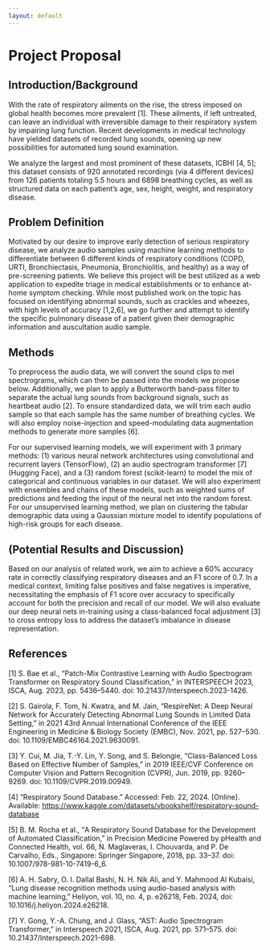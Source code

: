 ```yaml
---
layout: default
---
```


# Project Proposal

## Introduction/Background

With the rate of respiratory ailments on the rise, the stress imposed on global health becomes more prevalent [1]. These ailments, if left untreated, can leave an individual with irreversible damage to their respiratory system by impairing lung function. Recent developments in medical technology have yielded datasets of recorded lung sounds, opening up new possibilities for automated lung sound examination. 

We analyze the largest and most prominent of these datasets, ICBHI [4, 5]; this dataset consists of 920 annotated recordings (via 4 different devices) from 126 patients totaling 5.5 hours and 6898 breathing cycles, as well as structured data on each patient’s age, sex, height, weight, and respiratory disease.

## Problem Definition

Motivated by our desire to improve early detection of serious respiratory disease, we analyze audio samples using machine learning methods to differentiate between 6 different kinds of respiratory conditions (COPD, URTI, Bronchiectasis, Pneumonia, Bronchiolitis, and healthy) as a way of pre-screening patients. We believe this project will be best utilized as a web application to expedite triage in medical establishments or to enhance at-home symptom checking. While most published work on the topic has focused on identifying abnormal sounds, such as crackles and wheezes, with high levels of accuracy [1,2,6], we go further and attempt to identify the specific pulmonary disease of a patient given their demographic information and auscultation audio sample.

## Methods

To preprocess the audio data, we will convert the sound clips to mel spectrograms, which can then be passed into the models we propose below. Additionally, we plan to apply a Butterworth band-pass filter to separate the actual lung sounds from background signals, such as heartbeat audio [2]. To ensure standardized data, we will trim each audio sample so that each sample has the same number of breathing cycles. We will also employ noise-injection and speed-modulating data augmentation methods to generate more samples [6]. 

For our supervised learning models, we will experiment with 3 primary methods: (1) various neural network architectures using convolutional and recurrent layers (TensorFlow), (2) an audio spectrogram transformer [7] (Hugging Face), and a (3) random forest (scikit-learn) to model the mix of categorical and continuous variables in our dataset. We will also experiment with ensembles and chains of these models, such as weighted sums of predictions and feeding the input of the neural net into the random forest. For our unsupervised learning method, we plan on clustering the tabular demographic data using a Gaussian mixture model to identify populations of high-risk groups for each disease.

## (Potential Results and Discussion)

Based on our analysis of related work, we aim to achieve a 60% accuracy rate in correctly classifying respiratory diseases and an F1 score of 0.7. In a medical context, limiting false positives and false negatives is imperative, necessitating the emphasis of F1 score over accuracy to specifically account for both the precision and recall of our model. We will also evaluate our deep neural nets in-training using a class-balanced focal adjustment [3] to cross entropy loss to address the dataset’s imbalance in disease representation.

## References

[1] S. Bae et al., “Patch-Mix Contrastive Learning with Audio Spectrogram Transformer on Respiratory Sound Classification,” in INTERSPEECH 2023, ISCA, Aug. 2023, pp. 5436–5440. doi: 10.21437/Interspeech.2023-1426.

[2] S. Gairola, F. Tom, N. Kwatra, and M. Jain, “RespireNet: A Deep Neural Network for Accurately Detecting Abnormal Lung Sounds in Limited Data Setting,” in 2021 43rd Annual International Conference of the IEEE Engineering in Medicine & Biology Society (EMBC), Nov. 2021, pp. 527–530. doi: 10.1109/EMBC46164.2021.9630091.

[3] Y. Cui, M. Jia, T.-Y. Lin, Y. Song, and S. Belongie, “Class-Balanced Loss Based on Effective Number of Samples,” in 2019 IEEE/CVF Conference on Computer Vision and Pattern Recognition (CVPR), Jun. 2019, pp. 9260–9269. doi: 10.1109/CVPR.2019.00949.

[4] “Respiratory Sound Database.” Accessed: Feb. 22, 2024. [Online]. Available: https://www.kaggle.com/datasets/vbookshelf/respiratory-sound-database

[5] B. M. Rocha et al., “Α Respiratory Sound Database for the Development of Automated Classification,” in Precision Medicine Powered by pHealth and Connected Health, vol. 66, N. Maglaveras, I. Chouvarda, and P. De Carvalho, Eds., Singapore: Springer Singapore, 2018, pp. 33–37. doi: 10.1007/978-981-10-7419-6_6.

[6] A. H. Sabry, O. I. Dallal Bashi, N. H. Nik Ali, and Y. Mahmood Al Kubaisi, “Lung disease recognition methods using audio-based analysis with machine learning,” Heliyon, vol. 10, no. 4, p. e26218, Feb. 2024, doi: 10.1016/j.heliyon.2024.e26218.

[7] Y. Gong, Y.-A. Chung, and J. Glass, “AST: Audio Spectrogram Transformer,” in Interspeech 2021, ISCA, Aug. 2021, pp. 571–575. doi: 10.21437/Interspeech.2021-698.
